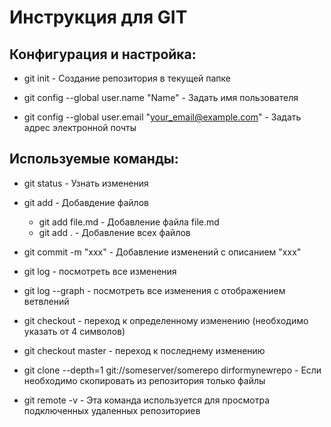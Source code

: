 # Инструкция для GIT

## Конфигурация и настройка: 

- git init - Создание репозитория в текущей папке  

- git config --global user.name "Name" - Задать имя пользователя

- git config --global user.email "your_email@example.com" - Задать адрес электронной почты

## Используемые команды:

- git status - Узнать изменения

- git add - Добавдение файлов
    
    - git add file.md - Добавление файла file.md
    - git add . - Добавление всех файлов

- git commit -m "xxx" - Добавление изменений с описанием "xxx"

- git log - посмотреть все изменения

- git log --graph - посмотреть все изменения c отображением ветвлений

- git checkout - переход к определенному изменению (необходимо указать от 4 символов)

- git checkout master - переход к последнему изменению

- git clone --depth=1 git://someserver/somerepo dirformynewrepo - Если необходимо скопировать из репозитория только файлы

- git remote -v - Эта команда используется для просмотра подключенных удаленных репозиториев